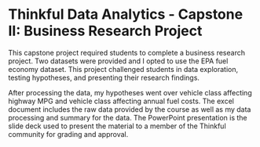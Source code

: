 # Thinkful Data Analytics - Capstone II: Business Research Project

This capstone project required students to complete a business research project. Two datasets were provided and I opted to use the EPA fuel economy dataset. This project challenged students in data exploration, testing hypotheses, and presenting their research findings.

After processing the data, my hypotheses went over vehicle class affecting highway MPG and vehicle class affecting annual fuel costs. The excel document includes the raw data provided by the course as well as my data processing and summary for the data. The PowerPoint presentation is the slide deck used to present the material to a member of the Thinkful community for grading and approval.
